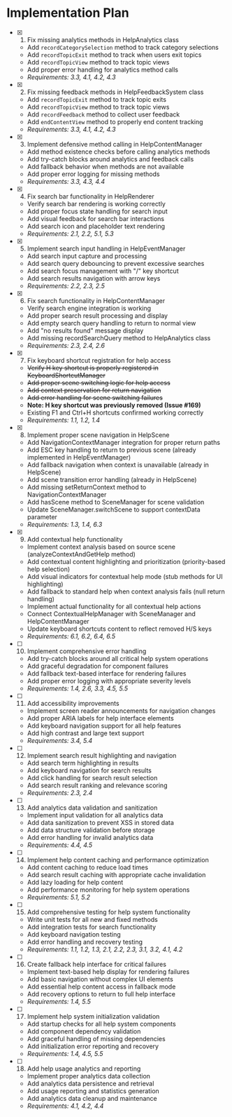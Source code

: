 # Implementation Plan

- [x] 1. Fix missing analytics methods in HelpAnalytics class
  - Add `recordCategorySelection` method to track category selections
  - Add `recordTopicExit` method to track when users exit topics
  - Add `recordTopicView` method to track topic views
  - Add proper error handling for analytics method calls
  - _Requirements: 3.3, 4.1, 4.2, 4.3_

- [x] 2. Fix missing feedback methods in HelpFeedbackSystem class
  - Add `recordTopicExit` method to track topic exits
  - Add `recordTopicView` method to track topic views  
  - Add `recordFeedback` method to collect user feedback
  - Add `endContentView` method to properly end content tracking
  - _Requirements: 3.3, 4.1, 4.2, 4.3_

- [x] 3. Implement defensive method calling in HelpContentManager
  - Add method existence checks before calling analytics methods
  - Add try-catch blocks around analytics and feedback calls
  - Add fallback behavior when methods are not available
  - Add proper error logging for missing methods
  - _Requirements: 3.3, 4.3, 4.4_

- [x] 4. Fix search bar functionality in HelpRenderer
  - Verify search bar rendering is working correctly
  - Add proper focus state handling for search input
  - Add visual feedback for search bar interactions
  - Add search icon and placeholder text rendering
  - _Requirements: 2.1, 2.2, 5.1, 5.3_

- [x] 5. Implement search input handling in HelpEventManager
  - Add search input capture and processing
  - Add search query debouncing to prevent excessive searches
  - Add search focus management with "/" key shortcut
  - Add search results navigation with arrow keys
  - _Requirements: 2.2, 2.3, 2.5_

- [x] 6. Fix search functionality in HelpContentManager
  - Verify search engine integration is working
  - Add proper search result processing and display
  - Add empty search query handling to return to normal view
  - Add "no results found" message display
  - Add missing recordSearchQuery method to HelpAnalytics class
  - _Requirements: 2.3, 2.4, 2.6_

- [x] 7. Fix keyboard shortcut registration for help access
  - ~~Verify H key shortcut is properly registered in KeyboardShortcutManager~~
  - ~~Add proper scene switching logic for help access~~
  - ~~Add context preservation for return navigation~~
  - ~~Add error handling for scene switching failures~~
  - **Note: H key shortcut was previously removed (Issue #169)**
  - Existing F1 and Ctrl+H shortcuts confirmed working correctly
  - _Requirements: 1.1, 1.2, 1.4_

- [x] 8. Implement proper scene navigation in HelpScene
  - Add NavigationContextManager integration for proper return paths
  - Add ESC key handling to return to previous scene (already implemented in HelpEventManager)
  - Add fallback navigation when context is unavailable (already in HelpScene)
  - Add scene transition error handling (already in HelpScene)
  - Add missing setReturnContext method to NavigationContextManager
  - Add hasScene method to SceneManager for scene validation
  - Update SceneManager.switchScene to support contextData parameter
  - _Requirements: 1.3, 1.4, 6.3_

- [x] 9. Add contextual help functionality
  - Implement context analysis based on source scene (analyzeContextAndGetHelp method)
  - Add contextual content highlighting and prioritization (priority-based help selection)
  - Add visual indicators for contextual help mode (stub methods for UI highlighting)
  - Add fallback to standard help when context analysis fails (null return handling)
  - Implement actual functionality for all contextual help actions
  - Connect ContextualHelpManager with SceneManager and HelpContentManager
  - Update keyboard shortcuts content to reflect removed H/S keys
  - _Requirements: 6.1, 6.2, 6.4, 6.5_

- [ ] 10. Implement comprehensive error handling
  - Add try-catch blocks around all critical help system operations
  - Add graceful degradation for component failures
  - Add fallback text-based interface for rendering failures
  - Add proper error logging with appropriate severity levels
  - _Requirements: 1.4, 2.6, 3.3, 4.5, 5.5_

- [ ] 11. Add accessibility improvements
  - Implement screen reader announcements for navigation changes
  - Add proper ARIA labels for help interface elements
  - Add keyboard navigation support for all help features
  - Add high contrast and large text support
  - _Requirements: 3.4, 5.4_

- [ ] 12. Implement search result highlighting and navigation
  - Add search term highlighting in results
  - Add keyboard navigation for search results
  - Add click handling for search result selection
  - Add search result ranking and relevance scoring
  - _Requirements: 2.3, 2.4_

- [ ] 13. Add analytics data validation and sanitization
  - Implement input validation for all analytics data
  - Add data sanitization to prevent XSS in stored data
  - Add data structure validation before storage
  - Add error handling for invalid analytics data
  - _Requirements: 4.4, 4.5_

- [ ] 14. Implement help content caching and performance optimization
  - Add content caching to reduce load times
  - Add search result caching with appropriate cache invalidation
  - Add lazy loading for help content
  - Add performance monitoring for help system operations
  - _Requirements: 5.1, 5.2_

- [ ] 15. Add comprehensive testing for help system functionality
  - Write unit tests for all new and fixed methods
  - Add integration tests for search functionality
  - Add keyboard navigation testing
  - Add error handling and recovery testing
  - _Requirements: 1.1, 1.2, 1.3, 2.1, 2.2, 2.3, 3.1, 3.2, 4.1, 4.2_

- [ ] 16. Create fallback help interface for critical failures
  - Implement text-based help display for rendering failures
  - Add basic navigation without complex UI elements
  - Add essential help content access in fallback mode
  - Add recovery options to return to full help interface
  - _Requirements: 1.4, 5.5_

- [ ] 17. Implement help system initialization validation
  - Add startup checks for all help system components
  - Add component dependency validation
  - Add graceful handling of missing dependencies
  - Add initialization error reporting and recovery
  - _Requirements: 1.4, 4.5, 5.5_

- [ ] 18. Add help usage analytics and reporting
  - Implement proper analytics data collection
  - Add analytics data persistence and retrieval
  - Add usage reporting and statistics generation
  - Add analytics data cleanup and maintenance
  - _Requirements: 4.1, 4.2, 4.4_